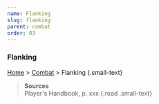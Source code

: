 ```yaml
---
name: Flanking
slug: flanking
parent: combat
order: 03
---
```

### Flanking
[Home](dm-operations-center) > [Combat](combat) > Flanking {.small-text}

> **Sources** <br/>
> Player's Handbook, p. xxx
{.read .small-text}